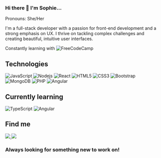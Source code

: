 ### Hi there 👋 I'm Sophie...
Pronouns: She/Her

 I'm a full-stack developer with a passion for front-end development and a strong emphasis on UX. I thrive on tackling complex challenges and creating beautiful, intuitive user interfaces.

Constantly learning with ![FreeCodeCamp](https://img.shields.io/badge/freecodecamp-27273D?style=for-the-badge&logo=freecodecamp&logoColor=white)

## Technologies
![JavaScript](https://img.shields.io/badge/-JavaScript-black?style=flat-square&logo=javascript)
![Nodejs](https://img.shields.io/badge/-Nodejs-black?style=flat-square&logo=Node.js)
![React](https://img.shields.io/badge/-React-black?style=flat-square&logo=react)
![HTML5](https://img.shields.io/badge/-HTML5-E34F26?style=flat-square&logo=html5&logoColor=white)
![CSS3](https://img.shields.io/badge/-CSS3-1572B6?style=flat-square&logo=css3)
![Bootstrap](https://img.shields.io/badge/-Bootstrap-563D7C?style=flat-square&logo=bootstrap)
![MongoDB](https://img.shields.io/badge/-MongoDB-black?style=flat-square&logo=mongodb)
![PHP](https://img.shields.io/badge/PHP-777BB4?style=for-the-badge&logo=php&logoColor=white)
![Angular](	https://img.shields.io/badge/Angular-DD0031?style=for-the-badge&logo=angular&logoColor=white)


## Currently learning
![TypeScript](https://img.shields.io/badge/-TypeScript-007ACC?style=flat-square&logo=typescript)
![Angular](	https://img.shields.io/badge/Angular-DD0031?style=for-the-badge&logo=angular&logoColor=white)

## Find me
<a href="https://www.linkedin.com/in/sophie-e-white/">
    <img src="https://img.shields.io/badge/linkedin-%230077B5.svg?&style=for-the-badge&logo=linkedin&logoColor=white" />
</a>
<a href="mailto:sophie.white@mordrid.net">
    <img src="https://img.shields.io/badge/Microsoft_Outlook-0078D4?style=for-the-badge&logo=microsoft-outlook&logoColor=white" />
</a>

### Always looking for something new to work on!

<!--
**SElizaWhi/SElizaWhi** is a ✨ _special_ ✨ repository because its `README.md` (this file) appears on your GitHub profile.

Here are some ideas to get you started:

- 🔭 I’m currently working on ...
- 🌱 I’m currently learning ...
- 👯 I’m looking to collaborate on ...
- 🤔 I’m looking for help with ...
- 💬 Ask me about ...
- 📫 How to reach me: ...
- 😄 Pronouns: ...
- ⚡ Fun fact: ...
-->
